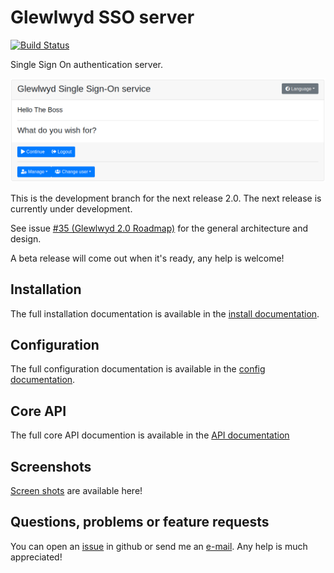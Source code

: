 # Glewlwyd SSO server

[![Build Status](https://travis-ci.com/babelouest/glewlwyd.svg?branch=master)](https://travis-ci.com/babelouest/glewlwyd)

Single Sign On authentication server.

![logged in](docs/screenshots/logged%20in.png)

This is the development branch for the next release 2.0. The next release is currently under development.

See issue [#35 (Glewlwyd 2.0 Roadmap)](https://github.com/babelouest/glewlwyd/issues/35) for the general architecture and design.

A beta release will come out when it's ready, any help is welcome!

## Installation

The full installation documentation is available in the [install documentation](docs/INSTALL.md).

## Configuration

The full configuration documentation is available in the [config documentation](docs/CONFIG.md).

## Core API

The full core API documention is available in the [API documentation](docs/API.md)

## Screenshots

[Screen shots](docs/screenshots) are available here!

## Questions, problems or feature requests

You can open an [issue](https://github.com/babelouest/glewlwyd/issues) in github or send me an [e-mail](mailto:mail@babelouest.org). Any help is much appreciated!
